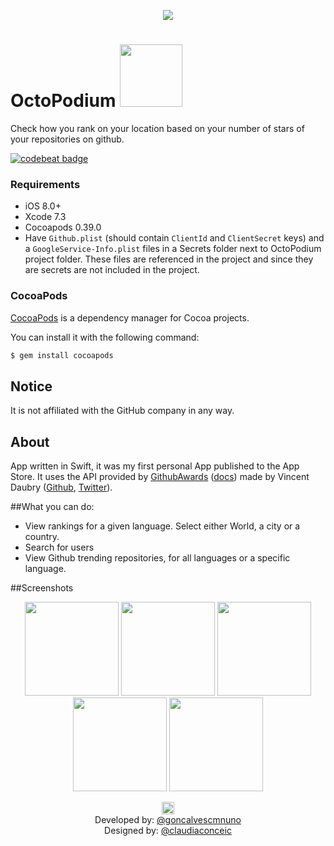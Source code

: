 <p align="center">
  <img src="https://dl.dropboxusercontent.com/u/2001692/imagesshelf/OctoPodium/Banner.png">
</p>

<h1> OctoPodium
  <a target="_blank" href="https://itunes.apple.com/pt/app/octopodium/id1077519133">
  <img src="http://www.busride.org/portals/83/Images/MobileApp/Apple%20App%20Rectangle.jpg" width="100px">
  </a>
</h1>

Check how you rank on your location based on your number of stars of your repositories on github. 

[![codebeat badge](https://codebeat.co/badges/38fdc289-fb25-4596-a2f7-05feafde381b)](https://codebeat.co/projects/github-com-nunogoncalves-ios-octopodium)

### Requirements
- iOS 8.0+
- Xcode 7.3
- Cocoapods 0.39.0
- Have `Github.plist` (should contain `ClientId` and `ClientSecret` keys) and a `GoogleService-Info.plist` files in a Secrets folder next to OctoPodium project folder. These files are referenced in the project and since they are secrets are not included in the project.

### CocoaPods

[CocoaPods](http://cocoapods.org) is a dependency manager for Cocoa projects.

You can install it with the following command:

```bash
$ gem install cocoapods
```

## Notice
It is not affiliated with the GitHub company in any way.

## About
App written in Swift, it was my first personal App published to the App Store.
It uses the API provided by [GithubAwards](http://github-awards.com/) ([docs](http://github-awards.com/docs)) made by Vincent Daubry ([Github](https://github.com/vdaubry), [Twitter](https://twitter.com/vdaubry)).

##What you can do:
- View rankings for a given language. Select either World, a city or a country.
- Search for users
- View Github trending repositories, for all languages or a specific language.

##Screenshots
<p align="center">
  <img src="https://dl.dropboxusercontent.com/u/2001692/imagesshelf/OctoPodium/Languages.png" width="150px">
  <img src="https://dl.dropboxusercontent.com/u/2001692/imagesshelf/OctoPodium/Javascript.png" width="150px">
  <img src="https://dl.dropboxusercontent.com/u/2001692/imagesshelf/OctoPodium/octopodium20160218.gif" width="150px"> 
  <img src="https://dl.dropboxusercontent.com/u/2001692/imagesshelf/OctoPodium/Trending Swift.png" width="150px">
  <img src="https://dl.dropboxusercontent.com/u/2001692/imagesshelf/OctoPodium/User Details.png" width="150px">
</p>

<p align="center">
  <img src="https://dl.dropboxusercontent.com/u/2001692/imagesshelf/OctoPodium/twitter.png" width="20px"></br>
  Developed by: <a target="_blank" href="https://twitter.com/goncalvescmnuno">@goncalvescmnuno<a/>
  </br>
  Designed by: <a target="_blank" href="https://twitter.com/claudiaconceic">@claudiaconceic<a/>
</p>
